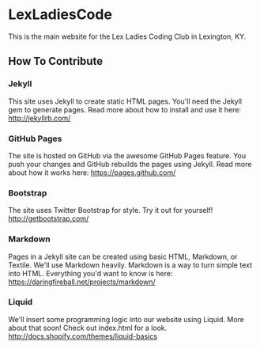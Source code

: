 # LexLadiesCode

This is the main website for the Lex Ladies Coding Club in Lexington, KY.

## How To Contribute

### Jekyll

This site uses Jekyll to create static HTML pages. You'll need the Jekyll gem to generate pages. Read more about how to install and use it here: http://jekyllrb.com/

### GitHub Pages

The site is hosted on GitHub via the awesome GitHub Pages feature. You push your changes and GitHub rebuilds the pages using Jekyll. Read more about how it works here: https://pages.github.com/

### Bootstrap

The site uses Twitter Bootstrap for style. Try it out for yourself! http://getbootstrap.com/

### Markdown

Pages in a Jekyll site can be created using basic HTML, Markdown, or Textile. We'll use Markdown heavily. Markdown is a way to turn simple text into HTML. Everything you'd want to know is here: https://daringfireball.net/projects/markdown/

### Liquid

We'll insert some programming logic into our website using Liquid. More about that soon! Check out index.html for a look. http://docs.shopify.com/themes/liquid-basics
